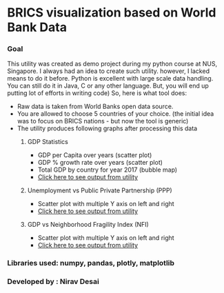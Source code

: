 # BRICS visualization based on World Bank Data

### Goal
This utility was created as demo project during my python course at NUS, Singapore. I always had an idea to create such utility. however, I lacked means to do it before.
Python is excellent with large scale data handling. You can still do it in Java, C or any other language. But, you will end up putting lot of efforts in writing code) 
So, here is what tool does:

* Raw data is taken from World Banks open data source.
* You are allowed to choose 5 countries of your choice. (the initial idea was to focus on BRICS nations - but now the tool is generic)
* The utility produces following graphs after processing this data
    1. GDP Statistics
        * GDP per Capita over years (scatter plot)
        * GDP % growth rate over years (scatter plot)
        * Total GDP by country for year 2017 (bubble map)
        * [Click here to see output from utility](http://htmlpreview.github.com/?https://github.com/ndesai187/brics_visualize/blob/master/target/BRICS_visualise_GDP.html)
        
    2. Unemployment vs Public Private Partnership (PPP)
        * Scatter plot with multiple Y axis on left and right
        * [Click here to see output from utility](http://htmlpreview.github.com/?https://github.com/ndesai187/brics_visualize/blob/master/target/BRICS_visualise_PPP.html)
    
    3. GDP vs Neighborhood Fragility Index (NFI)
        * Scatter plot with multiple Y axis on left and right
        * [Click here to see output from utility](http://htmlpreview.github.com/?https://github.com/ndesai187/brics_visualize/blob/master/target/BRICS_visualise_nfi.html)

### Libraries used: numpy, pandas, plotly, matplotlib

### Developed by : Nirav Desai